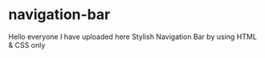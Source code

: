 # navigation-bar
Hello everyone I have uploaded here Stylish Navigation Bar by using HTML &amp; CSS only
